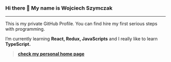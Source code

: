 ### Hi there 👋 My name is Wojciech Szymczak

---

This is my private GitHub Profile. You can find hire my first serious steps with programming. 

I’m currently learning **React, Redux, JavaScripts** and I really like to learn **TypeScript.**

> [**check my personal home page**](https://sersicoh.github.io/personal-home-page/)

